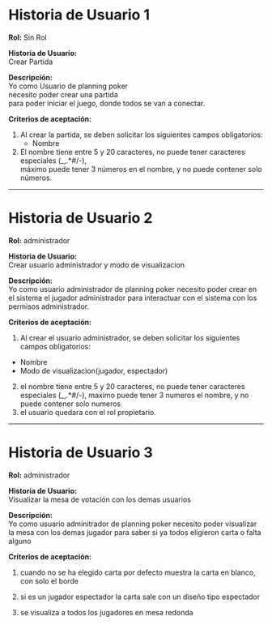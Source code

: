 # Historia de Usuario 1

**Rol:** Sin Rol

**Historia de Usuario:**  
Crear Partida

**Descripción:**  
Yo como Usuario de planning poker  
necesito poder crear una partida  
para poder iniciar el juego, donde todos se van a conectar.

**Criterios de aceptación:**

1. Al crear la partida, se deben solicitar los siguientes campos obligatorios:
   - Nombre
2. El nombre tiene entre 5 y 20 caracteres, no puede tener caracteres especiales (\_,.\*#/-),  
   máximo puede tener 3 números en el nombre, y no puede contener solo números.

---

# Historia de Usuario 2

**Rol:** administrador

**Historia de Usuario:**  
Crear usuario administrador y modo de visualizacion

**Descripción:**  
Yo como usuario administrador de planning poker
necesito poder crear en el sistema el jugador administrador
para interactuar con el sistema con los permisos administrador.

**Criterios de aceptación:**

1. Al crear el usuario administrador, se deben solicitar los siguientes campos obligatorios:

- Nombre
- Modo de visualizacion(jugador, espectador)

2. el nombre tiene entre 5 y 20 caracteres, no puede tener caracteres especiales (\_,.\*#/-), maximo puede tener 3 numeros el nombre, y no puede contener solo numeros
3. el usuario quedara con el rol propietario.

---

# Historia de Usuario 3

**Rol:** administrador

**Historia de Usuario:**  
Visualizar la mesa de votación con los demas usuarios

**Descripción:**  
Yo como usuario adminitrador de planning poker
necesito poder visualizar la mesa con los demas jugador
para saber si ya todos eligieron carta o falta alguno

**Criterios de aceptación:**

1. cuando no se ha elegido carta por defecto muestra la carta en blanco, con solo el borde

2. si es un jugador espectador la carta sale con un diseño tipo espectador

3. se visualiza a todos los jugadores en mesa redonda
